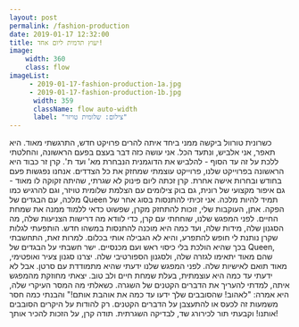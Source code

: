 ```yaml
---
layout: post
permalink: /fashion-production
date: 2019-01-17 12:32:00
title: יעוץ תדמית ליום אחד!
image:
    width: 360
    class: flow
imageList:
     - 2019-01-17-fashion-production-1a.jpg
     - 2019-01-17-fashion-production-1b.jpg
      width: 359
      className: flow auto-width
      label: "צילום: שלומית טויזר"
---
```


כשרונית טורוול ביקשה ממני ביחד איתה להרים פרויקט חדש, התרגשתי מאוד. היא תאפר, אני אלביש, ונתעד הכל. אני עושה כזה דבר בעצם בפעם הראשונה, והחלטתי ללכת על זה עד הסוף - להלביש את הדוגמנית הנבחרת מא' ועד ת'.
קרן זר כבוד היא הראשונה בפרוייקט שלנו, פרוייקט עוצמתי שמחזק את כל הצדדים. אנחנו נפגשות פעם בחודש ובחרות אישה אחרת.
קרן זכתה ליום פינוק לא שגרתי, שהיתה זקוקה לו מאוד - גם איפור מקצועי של רונית, גם בוק צילומים עם הצלמת שלומית טויזר, וגם להרגיש כמו מלכה, עם הבגדים של Queen תמיד להיות מלכה.
אני זכיתי להתנסות בסוג אחר של הפקה.
אתן, העוקבות שלי, זוכות להתחזק מקרן, שפשוט כדאי ללמוד ממנה את שמחת החיים.
לפני המפגש שלנו, שוחחתי עם קרן, כדי לוודא מה דרישות הצניעות שלה, מה הסגנון שלה, מידות שלה, ועד כמה היא מוכנה להתנסות במשהו חדש.
הותפעתי לגלות שקרן נותנת לי חופש להתפרע, והיא לא הגבילה אותי בכלום. למרות זאת, התחשבתי בכך שהיא הולכת בלי כיסוי ראש ועם מכנסיים.
ישר חשבתי על הבגדים של Queen, שהם מאוד יתאימו לגזרה שלה, ולסגנון הספורטיבי שלה. יצרנו סגנון צעיר ואופטימי, מאוד תואם לאישיות שלה.
לפני המפגש שלנו ידעתי שהיא מתמודדת עם סרטן. אבל לא ידעתי עד כמה היא עוצמתית, בעלת שמחת חיים ולב טוב.
יצאתי מחוזקת מהמפגש איתה, למדתי להעריך את הדברים הקטנים של השגרה.
כשאלתי מה המסר העיקרי שלה, היא אמרה: "לאהוב! שהסובבים שלך ידעו עד כמה את אוהבת אותם!" והבנתי כמה חסר משמעות זה לכעס או להתעצבן על הדברים הקטנים. רק להודות על היקרים הסובבים אותנו!
וקבעתי תור לכירורג שד, לבדיקה השגרתית.
תודה קרן, על הזכות להכיר אותך!
